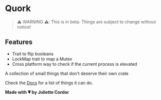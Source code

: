 # Quork

> ⚠️ WARNING ⚠️: This is in beta. Things are subject to change without notice!

## Features

- Trait to flip booleans
- LockMap trait to map a Mutex
- Cross platform way to check if the current process is elevated

A collection of small things that don't deserve their own crate

Check the [Docs](https://docs.rs/crate/quork) for a list of things it can do.

**Made with 💗 by Juliette Cordor**
